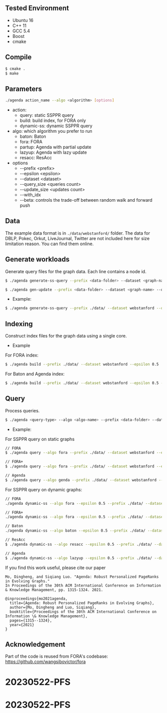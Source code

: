 ## Tested Environment
- Ubuntu 16
- C++ 11
- GCC 5.4
- Boost
- cmake

## Compile
```sh
$ cmake .
$ make
```

## Parameters
```sh
./agenda action_name --algo <algorithm> [options]
```
- action:
    - query: static SSPPR query
    - build: build index, for FORA only
    - dynamic-ss: dynamic SSPPR  query
- algo: which algorithm you prefer to run
    - baton: Baton
    - fora: FORA
    - partup: Agenda with partial update
    - lazyup: Agenda with lazy update
    - resacc: ResAcc
- options
    - --prefix \<prefix\>
    - --epsilon \<epsilon\>
    - --dataset \<dataset\>
    - --query_size \<queries count\>
    - --update_size \<updates count\>
    - --with_idx
    - --beta: controls the trade-off between random walk and forward push



## Data
The example data format is in `./data/webstanford/` folder. The data for DBLP, Pokec, Orkut, LiveJournal, Twitter are not included here for size limitation reason. You can find them online.

## Generate workloads
Generate query files for the graph data. Each line contains a node id.

```sh
$ ./agenda generate-ss-query --prefix <data-folder> --dataset <graph-name> --query_size <query count>
```

```sh
$ ./agenda gen-update --prefix <data-folder> --dataset <graph-name> --query_size <query count>
```

- Example:

```sh
$ ./agenda generate-ss-query --prefix ./data/ --dataset webstanford --query_size 1000
```

## Indexing
Construct index files for the graph data using a single core.

- Example

For FORA index:
```sh
$ ./agenda build --prefix ./data/ --dataset webstanford --epsilon 0.5
```
For Baton and Agenda index:
```sh
$ ./agenda build --prefix ./data/ --dataset webstanford --epsilon 0.5 --baton
```

## Query
Process queries.

```sh
$ ./agenda <query-type> --algo <algo-name> --prefix <data-folder> --dataset <graph-name> --result_dir <output-folder> --epsilon <relative error> --query_size <query count> --update_size<update count> [--with-idx --exact]
```

- Example:

For SSPPR query on static graphs

```sh
// FORA
$ ./agenda query --algo fora --prefix ./data/ --dataset webstanford --epsilon 0.5 --query_size 200

// FORA+
$ ./agenda query --algo fora --prefix ./data/ --dataset webstanford --epsilon 0.5 --query_size 200 --with_idx

// Agenda 
$ ./agenda query --algo genda --prefix ./data/ --dataset webstanford --epsilon 0.5 --query_size 200 --with_idx
```

For SSPPR query on dynamic graphs:
```sh
// FORA
./agenda dynamic-ss --algo fora --epsilon 0.5 --prefix ./data/ --dataset webstanford --query_size 200 --update_size 200  --with_idx

// FORA+
./agenda dynamic-ss --algo fora --epsilon 0.5 --prefix ./data/ --dataset webstanford --query_size 200 --update_size 200 

// Baton
./agenda dynamic-ss --algo baton --epsilon 0.5 --prefix ./data/ --dataset webstanford --query_size 200 --update_size 200 --with_idx

// ResAcc
$ ./agenda dynamic-ss --algo resacc --epsilon 0.5 --prefix ./data/ --dataset webstanford --query_size 200 --update_size 200 --with_idx

// Agenda
$ ./agenda dynamic-ss --algo lazyup --epsilon 0.5 --prefix ./data/ --dataset webstanford --query_size 200 --update_size 200 --with_idx
```

If you find this work useful, please cite our paper
```
Mo, Dingheng, and Siqiang Luo. "Agenda: Robust Personalized PageRanks in Evolving Graphs." 
In Proceedings of the 30th ACM International Conference on Information 
& Knowledge Management, pp. 1315-1324. 2021.
```

```
@inproceedings{mo2021agenda,
  title={Agenda: Robust Personalized PageRanks in Evolving Graphs},
  author={Mo, Dingheng and Luo, Siqiang},
  booktitle={Proceedings of the 30th ACM International Conference on Information \& Knowledge Management},
  pages={1315--1324},
  year={2021}
}
```

## Acknowledgement 
Part of the code is reused from FORA's codebase: https://github.com/wangsibovictor/fora
# 20230522-PFS
# 20230522-PFS
